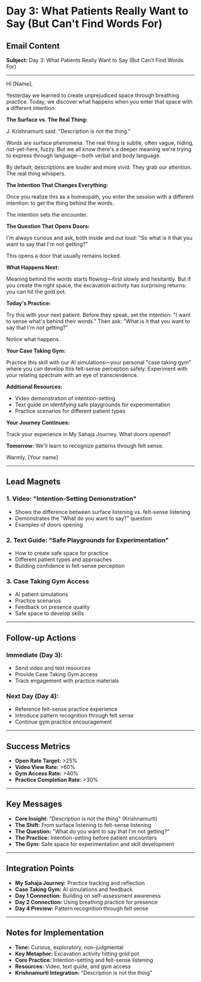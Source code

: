 # Day 3: What Patients Really Want to Say (But Can't Find Words For)

## **Email Content**

**Subject:** Day 3: What Patients Really Want to Say (But Can't Find Words For)

---

Hi [Name],

Yesterday we learned to create unprejudiced space through breathing practice. Today, we discover what happens when you enter that space with a different intention.

**The Surface vs. The Real Thing:**

J. Krishnamurti said: "Description is not the thing."

Words are surface phenomena. The real thing is subtle, often vague, hiding, not-yet-here, fuzzy. But we all know there's a deeper meaning we're trying to express through language—both verbal and body language.

By default, descriptions are louder and more vivid. They grab our attention. The real thing whispers.

**The Intention That Changes Everything:**

Once you realize this as a homeopath, you enter the session with a different intention: to get the thing behind the words.

The intention sets the encounter.

**The Question That Opens Doors:**

I'm always curious and ask, both inside and out loud: "So what is it that you want to say that I'm not getting?"

This opens a door that usually remains locked.

**What Happens Next:**

Meaning behind the words starts flowing—first slowly and hesitantly. But if you create the right space, the excavation activity has surprising returns: you can hit the gold pot.

**Today's Practice:**

Try this with your next patient. Before they speak, set the intention: "I want to sense what's behind their words." Then ask: "What is it that you want to say that I'm not getting?"

Notice what happens.

**Your Case Taking Gym:**

Practice this skill with our AI simulations—your personal "case taking gym" where you can develop this felt-sense perception safely. Experiment with your relating spectrum with an eye of transcendence.

**Additional Resources:**

- Video demonstration of intention-setting
- Text guide on identifying safe playgrounds for experimentation
- Practice scenarios for different patient types

**Your Journey Continues:**

Track your experience in My Sahaja Journey. What doors opened?

**Tomorrow:** We'll learn to recognize patterns through felt sense.

Warmly,
[Your name]

---

## **Lead Magnets**

### **1. Video: "Intention-Setting Demonstration"**
- Shows the difference between surface listening vs. felt-sense listening
- Demonstrates the "What do you want to say?" question
- Examples of doors opening

### **2. Text Guide: "Safe Playgrounds for Experimentation"**
- How to create safe space for practice
- Different patient types and approaches
- Building confidence in felt-sense perception

### **3. Case Taking Gym Access**
- AI patient simulations
- Practice scenarios
- Feedback on presence quality
- Safe space to develop skills

---

## **Follow-up Actions**

### **Immediate (Day 3):**
- Send video and text resources
- Provide Case Taking Gym access
- Track engagement with practice materials

### **Next Day (Day 4):**
- Reference felt-sense practice experience
- Introduce pattern recognition through felt sense
- Continue gym practice encouragement

---

## **Success Metrics**

- **Open Rate Target:** >25%
- **Video View Rate:** >60%
- **Gym Access Rate:** >40%
- **Practice Completion Rate:** >30%

---

## **Key Messages**

- **Core Insight:** "Description is not the thing" (Krishnamurti)
- **The Shift:** From surface listening to felt-sense listening
- **The Question:** "What do you want to say that I'm not getting?"
- **The Practice:** Intention-setting before patient encounters
- **The Gym:** Safe space for experimentation and skill development

---

## **Integration Points**

- **My Sahaja Journey:** Practice tracking and reflection
- **Case Taking Gym:** AI simulations and feedback
- **Day 1 Connection:** Building on self-assessment awareness
- **Day 2 Connection:** Using breathing practice for presence
- **Day 4 Preview:** Pattern recognition through felt sense

---

## **Notes for Implementation**

- **Tone:** Curious, exploratory, non-judgmental
- **Key Metaphor:** Excavation activity hitting gold pot
- **Core Practice:** Intention-setting and felt-sense listening
- **Resources:** Video, text guide, and gym access
- **Krishnamurti Integration:** "Description is not the thing"
